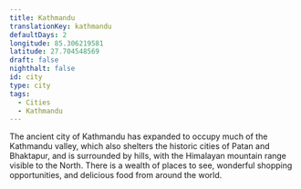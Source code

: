 ```yaml
---
title: Kathmandu
translationKey: kathmandu
defaultDays: 2
longitude: 85.306219581
latitude: 27.704548569
draft: false
nighthalt: false
id: city
type: city
tags:
  - Cities
  - Kathmandu
---
```

The ancient city of Kathmandu has expanded to occupy much of the Kathmandu valley, which also shelters the historic cities of Patan and Bhaktapur, and is surrounded by hills, with the Himalayan mountain range visible to the North. There is a wealth of places to see, wonderful shopping opportunities, and delicious food from around the world.